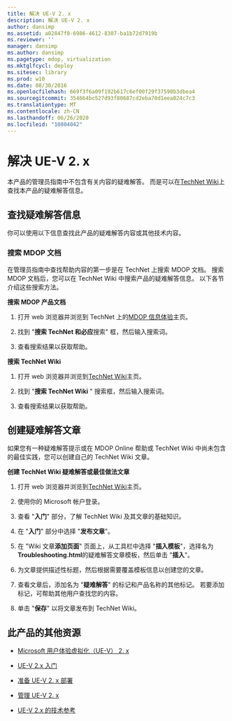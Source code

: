 ```yaml
---
title: 解决 UE-V 2. x
description: 解决 UE-V 2. x
author: dansimp
ms.assetid: a02847f8-6986-4612-8307-ba1b72d7919b
ms.reviewer: ''
manager: dansimp
ms.author: dansimp
ms.pagetype: mdop, virtualization
ms.mktglfcycl: deploy
ms.sitesec: library
ms.prod: w10
ms.date: 08/30/2016
ms.openlocfilehash: 669f3f6a09f192b617c6ef00f29f37590b3dbea4
ms.sourcegitcommit: 354664bc527d93f80687cd2eba70d1eea024c7c3
ms.translationtype: MT
ms.contentlocale: zh-CN
ms.lasthandoff: 06/26/2020
ms.locfileid: "10804042"
---
```

# 解决 UE-V 2. x


本产品的管理员指南中不包含有关内容的疑难解答。 而是可以在[TechNet Wiki](https://go.microsoft.com/fwlink/p/?LinkId=224905)上查找本产品的疑难解答信息。

## 查找疑难解答信息


你可以使用以下信息查找此产品的疑难解答内容或其他技术内容。

### 搜索 MDOP 文档

在管理员指南中查找帮助内容的第一步是在 TechNet 上搜索 MDOP 文档。 搜索 MDOP 文档后，您可以在 TechNet Wiki 中搜索产品的疑难解答信息。 以下各节介绍这些搜索方法。

**搜索 MDOP 产品文档**

1.  打开 web 浏览器并浏览到 TechNet 上的[MDOP 信息体验](https://go.microsoft.com/fwlink/p/?LinkId=236032)主页。

2.  找到 "**搜索 TechNet 和必应**搜索" 框，然后输入搜索词。

3.  查看搜索结果以获取帮助。

**搜索 TechNet Wiki**

1.  打开 web 浏览器并浏览到[TechNet Wiki](https://go.microsoft.com/fwlink/p/?LinkId=224905)主页。

2.  找到 "**搜索 TechNet Wiki** " 搜索框，然后输入搜索词。

3.  查看搜索结果以获取帮助。

## 创建疑难解答文章


如果您有一种疑难解答提示或在 MDOP Online 帮助或 TechNet Wiki 中尚未包含的最佳实践，您可以创建自己的 TechNet Wiki 文章。

**创建 TechNet Wiki 疑难解答或最佳做法文章**

1.  打开 web 浏览器并浏览到[TechNet Wiki](https://go.microsoft.com/fwlink/p/?LinkId=224905)主页。

2.  使用你的 Microsoft 帐户登录。

3.  查看 "**入门**" 部分，了解 TechNet Wiki 及其文章的基础知识。

4.  在 "**入门**" 部分中选择 "**发布文章**"。

5.  在 "Wiki 文章**添加页面**" 页面上，从工具栏中选择 "**插入模板**"，选择名为**Troubleshooting.html**的疑难解答文章模板，然后单击 "**插入**"。

6.  为文章提供描述性标题，然后根据需要覆盖模板信息以创建您的文章。

7.  查看文章后，添加名为 "**疑难解答**" 的标记和产品名称的其他标记。 若要添加标记，可帮助其他用户查找您的内容。

8.  单击 "**保存**" 以将文章发布到 TechNet Wiki。

## 此产品的其他资源


-   [Microsoft 用户体验虚拟化（UE-V） 2. x](index.md)

-   [UE-V 2.x 入门](get-started-with-ue-v-2x-new-uevv2.md)

-   [准备 UE-V 2. x 部署](prepare-a-ue-v-2x-deployment-new-uevv2.md)

-   [管理 UE-V 2. x](administering-ue-v-2x-new-uevv2.md)

-   [UE-V 2.x 的技术参考](technical-reference-for-ue-v-2x-both-uevv2.md)






 

 






